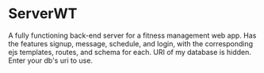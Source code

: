 # ServerWT
A fully functioning back-end server for a fitness management web app.
Has the features signup, message, schedule, and login, with the corresponding ejs templates, routes, and schema for each.
URI of my database is hidden.
Enter your db's uri to use.
